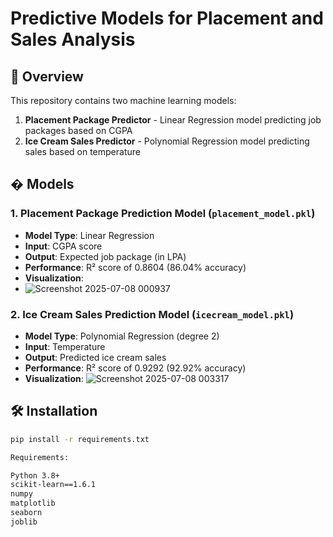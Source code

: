 # Predictive Models for Placement and Sales Analysis

## 📌 Overview

This repository contains two machine learning models:
1. **Placement Package Predictor** - Linear Regression model predicting job packages based on CGPA
2. **Ice Cream Sales Predictor** - Polynomial Regression model predicting sales based on temperature

## � Models

### 1. Placement Package Prediction Model (`placement_model.pkl`)
- **Model Type**: Linear Regression
- **Input**: CGPA score
- **Output**: Expected job package (in LPA)
- **Performance**: R² score of 0.8604 (86.04% accuracy)
- **Visualization**:
- ![Screenshot 2025-07-08 000937](https://github.com/user-attachments/assets/ebf39ffb-838a-4a7f-9224-07d21c985b96)



### 2. Ice Cream Sales Prediction Model (`icecream_model.pkl`)
- **Model Type**: Polynomial Regression (degree 2)
- **Input**: Temperature
- **Output**: Predicted ice cream sales
- **Performance**: R² score of 0.9292 (92.92% accuracy) 
- **Visualization**:
![Screenshot 2025-07-08 003317](https://github.com/user-attachments/assets/aa4175d2-fd69-461c-9937-7c6510be17ed)


## 🛠️ Installation

```bash
pip install -r requirements.txt

Requirements:

Python 3.8+
scikit-learn==1.6.1
numpy
matplotlib
seaborn
joblib
